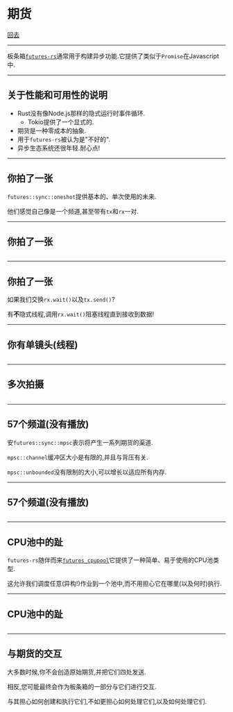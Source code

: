 # 期货

[回去](toc/default.html)

---

板条箱[`futures-rs`](https://github.com/alexcrichton/futures-rs)通常用于构建异步功能.它提供了类似于`Promise`在Javascript中.

---

## 关于性能和可用性的说明

-   Rust没有像Node.js那样的隐式运行时事件循环.
    -   Tokio提供了一个显式的.
-   期货是一种零成本的抽象.
-   用于`futures-rs`被认为是"不好的".
-   异步生态系统还很年轻.耐心点!

---

## 你拍了一张

`futures::sync::oneshot`提供基本的、单次使用的未来.

他们感觉自己像是一个频道,甚至带有`tx`和`rx`一对.

---

## 你拍了一张

<pre><code data-source="chapters/shared/code/futures/1.rs" data-trim="hljs rust" class="lang-rust"></code></pre>

---

## 你拍了一张

如果我们交换`rx.wait()`以及`tx.send()`?

有**不**隐式线程,调用`rx.wait()`阻塞线程直到接收到数据!

---

## 你有单镜头(线程)

<pre><code data-source="chapters/shared/code/futures/2.rs" data-trim="hljs rust" class="lang-rust"></code></pre>

---

## 多次拍摄

<pre><code data-source="chapters/shared/code/futures/3.rs" data-trim="hljs rust" class="lang-rust"></code></pre>

---

## 57个频道(没有播放)

安`futures::sync::mpsc`表示将产生一系列期货的渠道.

`mpsc::channel`缓冲区大小是有限的,并且与背压有关.

`mpsc::unbounded`没有限制的大小,可以增长以适应所有内存.

---

## 57个频道(没有播放)

<pre><code data-source="chapters/shared/code/futures/4.rs" data-trim="hljs rust" class="lang-rust"></code></pre>

---

## CPU池中的趾

`futures-rs`随伴而来[`futures_cpupool`](https://docs.rs/futures-cpupool/0.1.7/futures_cpupool/)它提供了一种简单、易于使用的CPU池类型.

这允许我们调度任意(异构!)作业到一个池中,而不用担心它在哪里(以及何时)执行.

---

## CPU池中的趾

<pre><code data-source="chapters/shared/code/futures/5.rs" data-trim="hljs rust" class="lang-rust"></code></pre>

---

## 与期货的交互

大多数时候,你不会创造原始期货,并把它们四处发送.

相反,您可能最终会作为板条箱的一部分与它们进行交互.

与其担心如何创建和执行它们,不如更担心如何处理它们,以及如何处理它们.
